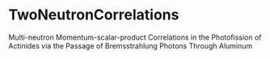 # TwoNeutronCorrelations
Multi-neutron Momentum-scalar-product Correlations in the Photofission of Actinides via the Passage of Bremsstrahlung Photons Through Aluminum
